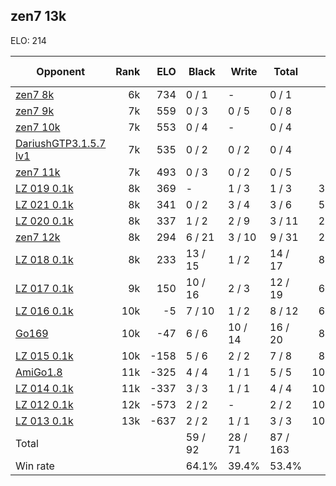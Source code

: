 ## zen7 13k ##

ELO: 214

Opponent | Rank | ELO | Black | Write | Total | Win rate
---------|-----:|----:|-------|-------|-------|-------:
[zen7 8k](zen7%208k.md) | 6k | 734 | 0 / 1 | - | 0 / 1 | 0.0%
[zen7 9k](zen7%209k.md) | 7k | 559 | 0 / 3 | 0 / 5 | 0 / 8 | 0.0%
[zen7 10k](zen7%2010k.md) | 7k | 553 | 0 / 4 | - | 0 / 4 | 0.0%
[DariushGTP3.1.5.7 lv1](DariushGTP3.1.5.7%20lv1.md) | 7k | 535 | 0 / 2 | 0 / 2 | 0 / 4 | 0.0%
[zen7 11k](zen7%2011k.md) | 7k | 493 | 0 / 3 | 0 / 2 | 0 / 5 | 0.0%
[LZ 019 0.1k](LZ%20019%200.1k.md) | 8k | 369 | - | 1 / 3 | 1 / 3 | 33.3%
[LZ 021 0.1k](LZ%20021%200.1k.md) | 8k | 341 | 0 / 2 | 3 / 4 | 3 / 6 | 50.0%
[LZ 020 0.1k](LZ%20020%200.1k.md) | 8k | 337 | 1 / 2 | 2 / 9 | 3 / 11 | 27.3%
[zen7 12k](zen7%2012k.md) | 8k | 294 | 6 / 21 | 3 / 10 | 9 / 31 | 29.0%
[LZ 018 0.1k](LZ%20018%200.1k.md) | 8k | 233 | 13 / 15 | 1 / 2 | 14 / 17 | 82.4%
[LZ 017 0.1k](LZ%20017%200.1k.md) | 9k | 150 | 10 / 16 | 2 / 3 | 12 / 19 | 63.2%
[LZ 016 0.1k](LZ%20016%200.1k.md) | 10k | -5 | 7 / 10 | 1 / 2 | 8 / 12 | 66.7%
[Go169](Go169.md) | 10k | -47 | 6 / 6 | 10 / 14 | 16 / 20 | 80.0%
[LZ 015 0.1k](LZ%20015%200.1k.md) | 10k | -158 | 5 / 6 | 2 / 2 | 7 / 8 | 87.5%
[AmiGo1.8](AmiGo1.8.md) | 11k | -325 | 4 / 4 | 1 / 1 | 5 / 5 | 100.0%
[LZ 014 0.1k](LZ%20014%200.1k.md) | 11k | -337 | 3 / 3 | 1 / 1 | 4 / 4 | 100.0%
[LZ 012 0.1k](LZ%20012%200.1k.md) | 12k | -573 | 2 / 2 | - | 2 / 2 | 100.0%
[LZ 013 0.1k](LZ%20013%200.1k.md) | 13k | -637 | 2 / 2 | 1 / 1 | 3 / 3 | 100.0%
Total | | | 59 / 92 | 28 / 71 | 87 / 163 | 
Win rate| | | 64.1% | 39.4% | 53.4% | 
